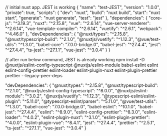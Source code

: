 // initial nuxt app. JEST is working
{
  "name": "test-JEST",
  "version": "1.0.0",
  "private": true,
  "scripts": {
    "dev": "nuxt",
    "build": "nuxt build",
    "start": "nuxt start",
    "generate": "nuxt generate",
    "test": "jest"
  },
  "dependencies": {
    "core-js": "^3.19.3",
    "nuxt": "^2.15.8",
    "vue": "^2.6.14",
    "vue-server-renderer": "^2.6.14",
    "vue-template-compiler": "^2.6.14",
    "vuetify": "^2.6.1",
    "webpack": "^4.46.0"
  },
  "devDependencies": {
    "@nuxt/types": "^2.15.8",
    "@nuxt/typescript-build": "^2.1.0",
    "@nuxtjs/vuetify": "^1.12.3",
    "@vue/test-utils": "^1.3.0",
    "babel-core": "7.0.0-bridge.0",
    "babel-jest": "^27.4.4",
    "jest": "^27.4.4",
    "ts-jest": "^27.1.1",
    "vue-jest": "^3.0.4"
  }
}

// after run below command, JEST is already working
npm install -D @nuxtjs/eslint-config-typescript @nuxtjs/eslint-module babel-eslint eslint eslint-config-prettier eslint-loader eslint-plugin-nuxt eslint-plugin-prettier prettier --legacy-peer-deps

  "devDependencies": {
    "@nuxt/types": "^2.15.8",
    "@nuxt/typescript-build": "^2.1.0",
    "@nuxtjs/eslint-config-typescript": "^8.0.0",
    "@nuxtjs/eslint-module": "^3.0.2",
    "@nuxtjs/vuetify": "^1.12.3",
    "@typescript-eslint/eslint-plugin": "^5.11.0",
    "@typescript-eslint/parser": "^5.11.0",
    "@vue/test-utils": "^1.3.0",
    "babel-core": "7.0.0-bridge.0",
    "babel-eslint": "^10.1.0",
    "babel-jest": "^27.4.4",
    "eslint": "^8.9.0",
    "eslint-config-prettier": "^8.3.0",
    "eslint-loader": "^4.0.2",
    "eslint-plugin-nuxt": "^3.1.0",
    "eslint-plugin-prettier": "^4.0.0",
    "eslint-plugin-vue": "^8.4.1",
    "jest": "^27.4.4",
    "prettier": "^2.5.1",
    "ts-jest": "^27.1.1",
    "vue-jest": "^3.0.4"
  }


